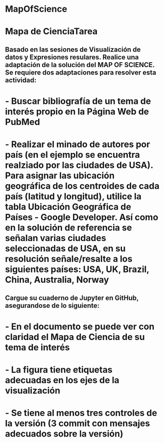 # MapOfScience

# Mapa de CienciaTarea
## Basado en las sesiones de Visualización de datos y Expresiones resulares. Realice una adaptación de  la solución del MAP OF SCIENCE. Se requiere dos adaptaciones para resolver esta actividad:

# - Buscar bibliografía de un tema de interés propio en la Página Web de PubMed
# - Realizar el minado de autores por país (en el ejemplo se encuentra realziado por las ciudades de USA). Para asignar las ubicación geográfica de los centroides de cada país (latitud y longitud), utilice la tabla  Ubicación Geográfica de Países - Google Developer. Así como en la solución de referencia se señalan varias ciudades seleccionadas de USA, en su resolución señale/resalte a los siguientes países: USA, UK, Brazil, China, Australia, Norway

## Cargue su cuaderno de Jupyter en GitHub, asegurandose de lo siguiente:
# - En el documento se puede ver con claridad el Mapa de Ciencia de su tema de interés
# - La figura tiene etiquetas adecuadas en los ejes de la visualización
# - Se tiene al menos tres controles de la versión (3 commit con mensajes adecuados sobre la versión)
